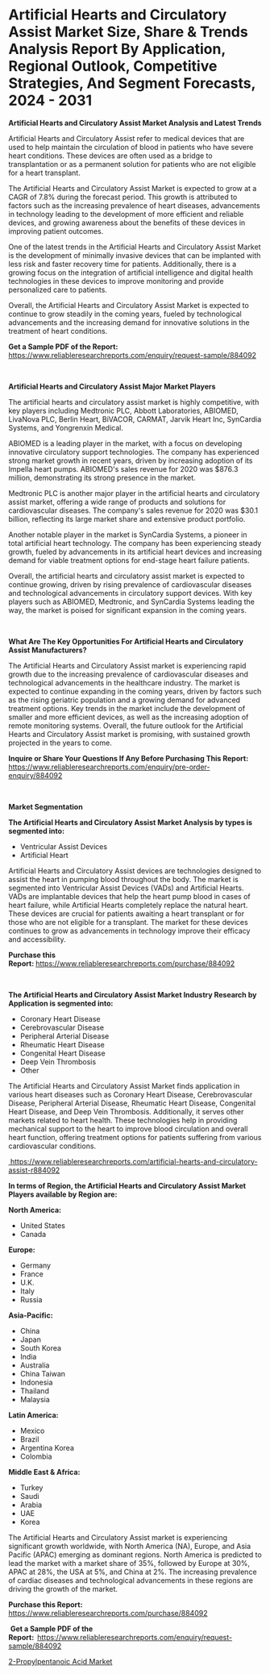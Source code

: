 <p><h1>Artificial Hearts and Circulatory Assist Market Size, Share & Trends Analysis Report By Application, Regional Outlook, Competitive Strategies, And Segment Forecasts, 2024 - 2031</h1></p><p><strong>Artificial Hearts and Circulatory Assist Market Analysis and Latest Trends</strong></p>
<p><p>Artificial Hearts and Circulatory Assist refer to medical devices that are used to help maintain the circulation of blood in patients who have severe heart conditions. These devices are often used as a bridge to transplantation or as a permanent solution for patients who are not eligible for a heart transplant.</p><p>The Artificial Hearts and Circulatory Assist Market is expected to grow at a CAGR of 7.8% during the forecast period. This growth is attributed to factors such as the increasing prevalence of heart diseases, advancements in technology leading to the development of more efficient and reliable devices, and growing awareness about the benefits of these devices in improving patient outcomes.</p><p>One of the latest trends in the Artificial Hearts and Circulatory Assist Market is the development of minimally invasive devices that can be implanted with less risk and faster recovery time for patients. Additionally, there is a growing focus on the integration of artificial intelligence and digital health technologies in these devices to improve monitoring and provide personalized care to patients.</p><p>Overall, the Artificial Hearts and Circulatory Assist Market is expected to continue to grow steadily in the coming years, fueled by technological advancements and the increasing demand for innovative solutions in the treatment of heart conditions.</p></p>
<p><strong>Get a Sample PDF of the Report:&nbsp;</strong> <a href="https://www.reliableresearchreports.com/enquiry/request-sample/884092">https://www.reliableresearchreports.com/enquiry/request-sample/884092</a></p>
<p>&nbsp;</p>
<p><strong>Artificial Hearts and Circulatory Assist Major Market Players</strong></p>
<p><p>The artificial hearts and circulatory assist market is highly competitive, with key players including Medtronic PLC, Abbott Laboratories, ABIOMED, LivaNova PLC, Berlin Heart, BiVACOR, CARMAT, Jarvik Heart Inc, SynCardia Systems, and Yongrenxin Medical.</p><p>ABIOMED is a leading player in the market, with a focus on developing innovative circulatory support technologies. The company has experienced strong market growth in recent years, driven by increasing adoption of its Impella heart pumps. ABIOMED's sales revenue for 2020 was $876.3 million, demonstrating its strong presence in the market.</p><p>Medtronic PLC is another major player in the artificial hearts and circulatory assist market, offering a wide range of products and solutions for cardiovascular diseases. The company's sales revenue for 2020 was $30.1 billion, reflecting its large market share and extensive product portfolio.</p><p>Another notable player in the market is SynCardia Systems, a pioneer in total artificial heart technology. The company has been experiencing steady growth, fueled by advancements in its artificial heart devices and increasing demand for viable treatment options for end-stage heart failure patients.</p><p>Overall, the artificial hearts and circulatory assist market is expected to continue growing, driven by rising prevalence of cardiovascular diseases and technological advancements in circulatory support devices. With key players such as ABIOMED, Medtronic, and SynCardia Systems leading the way, the market is poised for significant expansion in the coming years.</p></p>
<p>&nbsp;</p>
<p><strong>What Are The Key Opportunities For Artificial Hearts and Circulatory Assist Manufacturers?</strong></p>
<p><p>The Artificial Hearts and Circulatory Assist market is experiencing rapid growth due to the increasing prevalence of cardiovascular diseases and technological advancements in the healthcare industry. The market is expected to continue expanding in the coming years, driven by factors such as the rising geriatric population and a growing demand for advanced treatment options. Key trends in the market include the development of smaller and more efficient devices, as well as the increasing adoption of remote monitoring systems. Overall, the future outlook for the Artificial Hearts and Circulatory Assist market is promising, with sustained growth projected in the years to come.</p></p>
<p><strong>Inquire or Share Your Questions If Any Before Purchasing This Report:</strong> <a href="https://www.reliableresearchreports.com/enquiry/pre-order-enquiry/884092">https://www.reliableresearchreports.com/enquiry/pre-order-enquiry/884092</a></p>
<p>&nbsp;</p>
<p><strong>Market Segmentation</strong></p>
<p><strong>The Artificial Hearts and Circulatory Assist Market Analysis by types is segmented into:</strong></p>
<p><ul><li>Ventricular Assist Devices</li><li>Artificial Heart</li></ul></p>
<p><p>Artificial Hearts and Circulatory Assist devices are technologies designed to assist the heart in pumping blood throughout the body. The market is segmented into Ventricular Assist Devices (VADs) and Artificial Hearts. VADs are implantable devices that help the heart pump blood in cases of heart failure, while Artificial Hearts completely replace the natural heart. These devices are crucial for patients awaiting a heart transplant or for those who are not eligible for a transplant. The market for these devices continues to grow as advancements in technology improve their efficacy and accessibility.</p></p>
<p><strong>Purchase this Report:&nbsp;</strong><a href="https://www.reliableresearchreports.com/purchase/884092">https://www.reliableresearchreports.com/purchase/884092</a></p>
<p>&nbsp;</p>
<p><strong>The Artificial Hearts and Circulatory Assist Market Industry Research by Application is segmented into:</strong></p>
<p><ul><li>Coronary Heart Disease</li><li>Cerebrovascular Disease</li><li>Peripheral Arterial Disease</li><li>Rheumatic Heart Disease</li><li>Congenital Heart Disease</li><li>Deep Vein Thrombosis</li><li>Other</li></ul></p>
<p><p>The Artificial Hearts and Circulatory Assist Market finds application in various heart diseases such as Coronary Heart Disease, Cerebrovascular Disease, Peripheral Arterial Disease, Rheumatic Heart Disease, Congenital Heart Disease, and Deep Vein Thrombosis. Additionally, it serves other markets related to heart health. These technologies help in providing mechanical support to the heart to improve blood circulation and overall heart function, offering treatment options for patients suffering from various cardiovascular conditions.</p></p>
<p><a href="https://www.reliableresearchreports.com/artificial-hearts-and-circulatory-assist-r884092">&nbsp;https://www.reliableresearchreports.com/artificial-hearts-and-circulatory-assist-r884092</a></p>
<p><strong>In terms of Region, the Artificial Hearts and Circulatory Assist Market Players available by Region are:</strong></p>
<p>
    <p> <strong> North America: </strong>
        <ul>
            <li>United States</li>
            <li>Canada</li>
        </ul>
        </p> 
    <p> <strong> Europe: </strong>
        <ul>
            <li>Germany</li>
            <li>France</li>
            <li>U.K.</li>
            <li>Italy</li>
            <li>Russia</li>
        </ul>
        </p> 
    <p> <strong> Asia-Pacific: </strong>
        <ul>
            <li>China</li>
            <li>Japan</li>
            <li>South Korea</li>
            <li>India</li>
            <li>Australia</li>
            <li>China Taiwan</li>
            <li>Indonesia</li>
            <li>Thailand</li>
            <li>Malaysia</li>
        </ul>
        </p> 
    <p> <strong> Latin America: </strong>
        <ul>
            <li>Mexico</li>
            <li>Brazil</li>
            <li>Argentina Korea</li>
            <li>Colombia</li>
        </ul>
        </p> 
    <p> <strong> Middle East & Africa: </strong>
        <ul>
            <li>Turkey</li>
            <li>Saudi</li>
            <li>Arabia</li>
            <li>UAE</li>
            <li>Korea</li>
        </ul>
    </p>
    </p>
<p><p>The Artificial Hearts and Circulatory Assist market is experiencing significant growth worldwide, with North America (NA), Europe, and Asia Pacific (APAC) emerging as dominant regions. North America is predicted to lead the market with a market share of 35%, followed by Europe at 30%, APAC at 28%, the USA at 5%, and China at 2%. The increasing prevalence of cardiac diseases and technological advancements in these regions are driving the growth of the market.</p></p>
<p><strong>Purchase this Report: </strong><a href="https://www.reliableresearchreports.com/purchase/884092">https://www.reliableresearchreports.com/purchase/884092</a></p>
<p>&nbsp;<strong>Get a Sample PDF of the Report:&nbsp;&nbsp;</strong><a href="https://www.reliableresearchreports.com/enquiry/request-sample/884092">https://www.reliableresearchreports.com/enquiry/request-sample/884092</a></p>
<p><strong></strong></p>
<p><p><a href="https://issuu.com/reportprime-2/docs/2-propylpentanoic-acid-market-size-2030.pptx">2-Propylpentanoic Acid Market</a></p></p>
